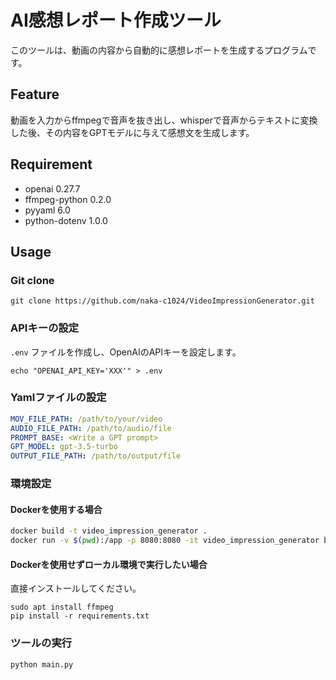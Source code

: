 # AI感想レポート作成ツール

このツールは、動画の内容から自動的に感想レポートを生成するプログラムです。

## Feature

動画を入力からffmpegで音声を抜き出し、whisperで音声からテキストに変換した後、その内容をGPTモデルに与えて感想文を生成します。

## Requirement

- openai  0.27.7
- ffmpeg-python  0.2.0
- pyyaml  6.0
- python-dotenv  1.0.0

## Usage

### Git clone

```
git clone https://github.com/naka-c1024/VideoImpressionGenerator.git
```

### APIキーの設定

`.env` ファイルを作成し、OpenAIのAPIキーを設定します。

```
echo "OPENAI_API_KEY='XXX'" > .env
```

### Yamlファイルの設定

```yaml
MOV_FILE_PATH: /path/to/your/video
AUDIO_FILE_PATH: /path/to/audio/file
PROMPT_BASE: <Write a GPT prompt>
GPT_MODEL: gpt-3.5-turbo
OUTPUT_FILE_PATH: /path/to/output/file
```

### 環境設定

#### Dockerを使用する場合

```bash
docker build -t video_impression_generator .
docker run -v $(pwd):/app -p 8080:8080 -it video_impression_generator bash
```

#### Dockerを使用せずローカル環境で実行したい場合

直接インストールしてください。

```
sudo apt install ffmpeg
pip install -r requirements.txt
```

### ツールの実行

```bash
python main.py
```
